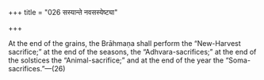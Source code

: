 +++
title = "026 सस्यान्ते नवसस्येष्ट्या"

+++

At the end of the grains, the Brāhmaṇa shall perform the “New-Harvest sacrifice;” at the end of the seasons, the “Adhvara-sacrifices;” at the end of the solstices the “Animal-sacrifice;” and at the end of the year the “Soma-sacrifices.”—(26)